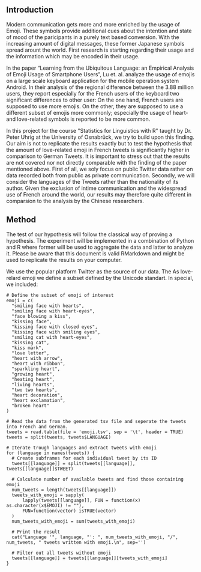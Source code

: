 ## Introduction
Modern communication gets more and more enriched by the usage of Emoji. These symbols provide additional cues about the intention and state of mood of the paricipants in a purely text based conversion. With the increasing amount of digital messages, these former Japanese symbols spread arount the world. First research is starting regarding their usage and the information which may be encoded in their usage. 

In the paper “Learning from the Ubiquitous Language: an Empirical Analysis of Emoji Usage of Smartphone Users”, Lu et. al. analyze the usage of emojis on a large scale keyboard application for the mobile operation system Android. In their analysis of the regional difference between the 3.88 million users, they report especially for the French users of the keyboard two significant differences to other user: On the one hand, French users are supposed to use more emojis. On the other, they are supposed to use a different subset of emojis more commonly; especially the usage of heart- and love-related symbols is reported to be more common.

In this project for the course "Statistics for Linguistics with R" taught by Dr. Peter Uhrig at the University of Osnabrück, we try to build upon this finding. Our aim is not to replicate the results exactly but  to test the hypothesis that the amount of love-related emoji in French tweets is significantly higher in comparison to German Tweets. It is important to stress out that the results are not covered nor not directly comparable with the finding of the paper mentioned above. First of all, we soly focus on public Twitter data rather on data recorded both from public as private communication. Secondly, we will consider the languages of the Tweets rather than the nationality of its author. Given the exclusion of intime communication and the widespread use of French around the world, our results may therefore quite different in comparsion to the analysis by the Chinese researchers.

## Method
The test of our hypothesis will follow the classical way of proving a hypothesis. The experiment will be implemented in a combination of Python and R where former will be used to aggregate the data and latter to analyze it. Please be aware that this document is valid RMarkdown and might be used to replicate the results on your computer.

We use the popular platform Twitter as the source of our data. The 
As love-relard emoji we define a subset defined by the Unicode standart. In special, we included:

```{r}
# Define the subset of emoji of interest
emoji = c(
  "smiling face with hearts",
  "smiling face with heart-eyes",
  "face blowing a kiss",
  "kissing face",
  "kissing face with closed eyes",
  "kissing face with smiling eyes",
  "smiling cat with heart-eyes",
  "kissing cat",
  "kiss mark",
  "love letter",
  "heart with arrow",
  "heart with ribbon",
  "sparkling heart",
  "growing heart",
  "heating heart",
  "living hearts",
  "two two hearts",
  "heart decoration",
  "heart exclamation",
  "broken heart"
)

# Read the data from the generated tsv file and seperate the tweets into French and German.
tweets = read.table(file = 'emoji.tsv', sep = '\t', header = TRUE)
tweets = split(tweets, tweets$LANGUAGE)

# Iterate trough languages and extract tweets with emoji
for (language in names(tweets)) { 
  # Create subframes for each individual tweet by its ID
  tweets[[language]] = split(tweets[[language]], tweets[[language]]$TWEET)
  
  # Calculate number of available tweets and find those containing emoji
  num_tweets = length(tweets[[language]])
  tweets_with_emoji = sapply(
      lapply(tweets[[language]], FUN = function(x) as.character(x$EMOJI) != ""), 
      FUN=function(vector) isTRUE(vector)
  )
  num_tweets_with_emoji = sum(tweets_with_emoji)
  
  # Print the result
  cat("Language '", language, "': ", num_tweets_with_emoji, "/", num_tweets, " tweets written with emoji.\n", sep='')
  
  # Filter out all tweets without emoji
  tweets[[language]] = tweets[[language]][tweets_with_emoji]
}
```